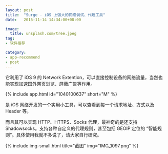 ```yaml
---
layout: post
title:  "Surge - iOS 上强大的网络调试、代理工具"
date:   2015-11-14 14:34:00+08:00

image:
  title: unsplash.com/tree.jpeg
tag:
- 软件推荐

category: 
- app-recommend
- post
---
```


它利用了 iOS 9 的 Network Extention，可以直接控制设备的网络流量，当然也能实现加速国外网页浏览、屏蔽广告等作用。

{% include app.html id="1040100637" short="M" %}

是 iOS 网络开发的一个实用小工具，可以查看到每一个请求地址、方式以及 Header 等。

而且其可以实现 HTTP、HTTPS、Socks 代理，最神奇的是还支持 Shadowsocks。支持各种自定义的代理规则，甚至包括 GEOIP 定位的 “智能规则”。具体使用我就不多说了，请大家自行研究。

{% include img-small.html title="截图" img="IMG_1097.png" %}
